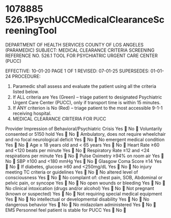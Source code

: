 # 1078885 526.1PsychUCCMedicalClearanceScreeningTool

DEPARTMENT OF HEALTH SERVICES 
COUNTY OF LOS ANGELES 
 (PARAMEDIC) 
SUBJECT: MEDICAL CLEARANCE CRITERIA SCREENING REFERENCE NO. 526.1 
 TOOL FOR PSYCHIATRIC URGENT CARE CENTER (PUCC) 
 
EFFECTIVE: 10-01-20 PAGE 1 OF 1 
REVISED: 07-01-25 
SUPERSEDES: 01-01-24 
PROCEDURE: 
 
1. Paramedic shall assess and evaluate the patient using all the criteria listed below. 
2. If ALL criteria are Yes (Green) – triage patient to designated Psychiatric Urgent Care 
Center (PUCC), only if transport time is within 15 minutes. 
3. If ANY criterion is No (Red) – triage patient to the most accessible 9-1-1 receiving 
hospital. 
4. MEDICAL CLEARANCE CRITERIA FOR PUCC 
 
Provider Impression of Behavioral/Psychiatric Crisis Yes  No  
Voluntarily consented or 5150 hold Yes  No  
Ambulatory, does not require wheelchair and no focal neurological deficit Yes  No  
No emergent medical condition Yes  No  
Age ≥ 18 years old and < 65 years Yes  No  
Heart Rate ≥60 and <120 beats per minute Yes  No  
Respiratory Rate ≥12 and <24 respirations per minute Yes  No  
Pulse Oximetry ≥94% on room air Yes  No  
SBP ≥100 and <180 mmHg  Yes  No  
Glasgow Coma Score ≥14 Yes  No  
If diabetes, glucose ≥60 and <250mg/dL Yes  No  
No injury meeting TC criteria or guidelines Yes  No  
No altered level of consciousness Yes  No  
No complaint of: chest pain, SOB, Abdominal or pelvic pain, or syncope Yes  No  
No open wounds or bleeding Yes  No  
No clinical intoxication (drugs and/or alcohol) Yes  No  
Not pregnant (known or suspected) Yes  No  
Not requiring special medical equipment Yes  No  
No intellectual or developmental disability Yes  No  
No dangerous behavior Yes  No  
No midazolam administered Yes  No  
EMS Personnel feel patient is stable for PUCC Yes  No 
